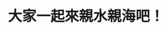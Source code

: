 ---
id: "111"
lang: zh-tw
description: 「廢除發展觀光條例36、60條，真正開放水域遊憩活動！」連署案
propose_date: 2021-11-01
meeting_date: 2022-04-22
publish: "TRUE"
selected: "FALSE"
blog_selected: "FALSE"
thumbnail: https://cm.pdis.nat.gov.tw/images/post/15rmuPKfGMFRu4e3jy6RAymcPcYMjzkW_.jpg
title: 大家一起來親水親海吧！
introduction:
  content: 本次協作會議是由台灣開放水域聯盟召集人李元治在2021年9月22日，在公共政策網路參與平台發起連署「廢除發展觀光條例36、60條，真正開放水域遊憩活動！」。本次協作會議將於2022年4月22日13:30舉辦，將會在本網站直播並會使用Slido即時搜集網路上意見，歡迎大家參與！本網站將陸續更新議題手冊、提案人簡報、部會簡報、主持人簡報、逐字稿、照片等資訊。
join:
  type: 提
  title: 廢除發展觀光條例36、60條，真正開放水域遊憩活動！
  link: https://join.gov.tw/idea/detail/87629654-2f3f-4660-9d2e-1321abcfef52
  image: https://cm.pdis.nat.gov.tw/images/post/18SCGfxAifT-vJvtpxHxH_aNrZUPrhwCH.jpg
layout: post
departments:
  - 交通部
tags:
  - 休閒
embed:
  mind_map:
    links:
      - https://miro.com/app/board/uXjVOADC5n0=/
---
